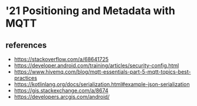 '21 Positioning and Metadata with MQTT
===


## references
- https://stackoverflow.com/a/68641725
- https://developer.android.com/training/articles/security-config.html
- https://www.hivemq.com/blog/mqtt-essentials-part-5-mqtt-topics-best-practices
- https://kotlinlang.org/docs/serialization.html#example-json-serialization
- https://gis.stackexchange.com/a/8674
- https://developers.arcgis.com/android/
